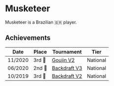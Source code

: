# Musketeer

Musketeer is a Brazilian :brazil: player.

## Achievements

|Date|Place|Tournament|Tier|
|-|-|-|-|
| 11/2020 | 3rd :3rd_place_medal: | [Goujin V2](../../tournaments/lemonade/goujin2.md) | National |
| 06/2020 | 2nd :2nd_place_medal: | [Backdraft V3](../../tournaments/lemonade/bd3.md) | National |
| 10/2019 | 3rd :3rd_place_medal: | [Backdraft V2](../../tournaments/lemonade/bd1.md) | National |